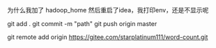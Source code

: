 为什么我加了 hadoop_home 然后重启了idea，我打印env，还是不显示呢

git add .
git commit -m "path"
git push origin master

git remote add origin https://gitee.com/starplatinum111/word-count.git

